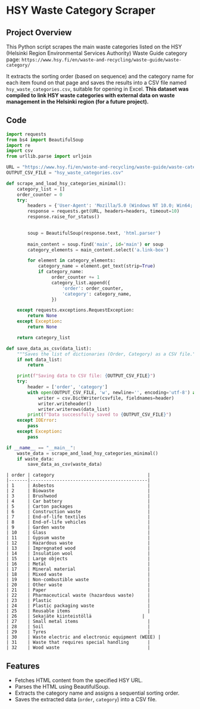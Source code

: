 # HSY Waste Category Scraper

## Project Overview

This Python script scrapes the main waste categories listed on the HSY (Helsinki Region Environmental Services Authority) Waste Guide category page: 
`https://www.hsy.fi/en/waste-and-recycling/waste-guide/waste-category/`

It extracts the sorting order (based on sequence) and the category name for each item found on that page and saves the results into a CSV file named `hsy_waste_categories.csv`, suitable for opening in Excel. **This dataset was compiled to link HSY waste categories with external data on waste management in the Helsinki region (for a future project).**

## Code
```python
import requests
from bs4 import BeautifulSoup
import re 
import csv 
from urllib.parse import urljoin 

URL = "https://www.hsy.fi/en/waste-and-recycling/waste-guide/waste-category/"
OUTPUT_CSV_FILE = "hsy_waste_categories.csv"

def scrape_and_load_hsy_categories_minimal():
    category_list = [] 
    order_counter = 0 
    try:
        headers = {'User-Agent': 'Mozilla/5.0 (Windows NT 10.0; Win64; x64) AppleWebKit/537.36 (KHTML, like Gecko) Chrome/58.0.3029.110 Safari/537.3'}
        response = requests.get(URL, headers=headers, timeout=10)
        response.raise_for_status() 
        

        soup = BeautifulSoup(response.text, 'html.parser')
        
        main_content = soup.find('main', id='main') or soup 
        category_elements = main_content.select('a.link-box') 

        for element in category_elements:
            category_name = element.get_text(strip=True)
            if category_name:
                 order_counter += 1
                 category_list.append({
                     'order': order_counter,          
                     'category': category_name,    
                 })

    except requests.exceptions.RequestException:
        return None
    except Exception:
        return None

    return category_list

def save_data_as_csv(data_list):
    """Saves the list of dictionaries (Order, Category) as a CSV file."""
    if not data_list: 
        return 

    print(f"Saving data to CSV file: {OUTPUT_CSV_FILE}") 
    try:
        header = ['order', 'category'] 
        with open(OUTPUT_CSV_FILE, 'w', newline='', encoding='utf-8') as csvfile:
            writer = csv.DictWriter(csvfile, fieldnames=header)
            writer.writeheader()
            writer.writerows(data_list) 
        print(f"Data successfully saved to {OUTPUT_CSV_FILE}") 
    except IOError:
        pass
    except Exception:
        pass

if __name__ == "__main__":
    waste_data = scrape_and_load_hsy_categories_minimal()
    if waste_data: 
        save_data_as_csv(waste_data)
```

```
| order | category                                   |
|-------|--------------------------------------------|
| 1     | Asbestos                                   |
| 2     | Biowaste                                   |
| 3     | Brushwood                                  |
| 4     | Car battery                                |
| 5     | Carton packages                            |
| 6     | Construction waste                         |
| 7     | End-of-life textiles                       |
| 8     | End-of-life vehicles                       |
| 9     | Garden waste                               |
| 10    | Glass                                      |
| 11    | Gypsum waste                               |
| 12    | Hazardous waste                            |
| 13    | Impregnated wood                           |
| 14    | Insulation wool                            |
| 15    | Large objects                              |
| 16    | Metal                                      |
| 17    | Mineral material                           |
| 18    | Mixed waste                                |
| 19    | Non-combustible waste                      |
| 20    | Other waste                                |
| 21    | Paper                                      |
| 22    | Pharmaceutical waste (hazardous waste)     |
| 23    | Plastic                                    |
| 24    | Plastic packaging waste                    |
| 25    | Reusable items                             |
| 26    | Sekajäte kiinteistöllä                   |
| 27    | Small metal items                          |
| 28    | Soil                                       |
| 29    | Tyres                                      |
| 30    | Waste electric and electronic equipment (WEEE) |
| 31    | Waste that requires special handling       |
| 32    | Wood waste                                 |
```

## Features

* Fetches HTML content from the specified HSY URL.
* Parses the HTML using BeautifulSoup.
* Extracts the category name and assigns a sequential sorting order.
* Saves the extracted data (`order`, `category`) into a CSV file.
